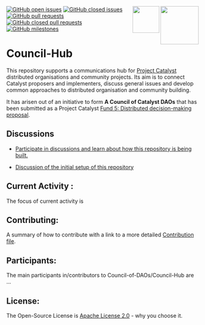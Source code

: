 <a href="https://cardano.org/"><img src="https://github.com/NFT-DAO/Governance-HOLON/blob/main/Business-Plan/14-Our-Appendix/Graphics/cardano-logo-2.png" align="right" width="100">
<a href="https://cardano.ideascale.com/a/index"><img src="https://github.com/NFT-DAO/Governance-HOLON/blob/main/Business-Plan/14-Our-Appendix/Graphics/ideascale.png" align="right" width="70">

[![GitHub open issues](https://img.shields.io/github/issues/Council-of-DAOs/Council-Hub?style=flat-square)](https://github.com/Council-of-DAOs/Council-Hub/issues)
[![GitHub closed issues](https://img.shields.io/github/issues-closed-raw/Council-of-DAOs/Council-Hub?style=flat-square)](https://github.com/Council-of-DAOs/Council-Hub/issues?q=is%3Aissue+is%3Aclosed)
[![GitHub pull requests](https://img.shields.io/github/issues-pr/Council-of-DAOs/Council-Hub)](https://github.com/Council-of-DAOs/Council-Hub/pulls)
[![GitHub closed pull requests](https://img.shields.io/github/issues-pr-closed/Council-of-DAOs/Council-Hub)](https://github.com/Council-of-DAOs/Council-Hub/pulls?q=is%3Apr+is%3Aclosed)
[![GitHub milestones](https://img.shields.io/github/milestones/open/Council-of-DAOs/Council-Hub?style=flat-square)](https://github.com/Council-of-DAOs/Council-Hub/milestones)


# Council-Hub
 
This repository supports a communications hub for [Project Catalyst](https://cardano.ideascale.com/) distributed organisations and community projects. Its aim is to connect Catalyst proposers and implementers, discuss general issues and develop common approaches to distributed organisation and community building.
 
It has arisen out of an initiative to form **A Council of Catalyst DAOs**  that has been submitted as a Project Catalyst [Fund 5: Distributed decision-making proposal](https://cardano.ideascale.com/a/dtd/A-Council-of-Catalyst-DAOs/352206-48088).

## Discussions

- [Participate in discussions and learn about how this repository is being built.](https://github.com/Council-of-DAOs/Council-Hub/discussions)

- [Discussion of the initial setup of this repository](https://github.com/Council-of-DAOs/Council-Hub/discussions/6)

## Current Activity :
The focus of current activity is 

## Contributing: 
A summary of how to contribute with a link to a more detailed [Contribution file](CONTRIBUTE.md).

## Participants: 
The main participants in/contributors to Council-of-DAOs/Council-Hub are ...

## License: 

  The Open-Source License is [Apache License 2.0](hhttps://github.com/Council-of-DAOs/Council-Hub/LICENSE.txt) - why you choose it.


